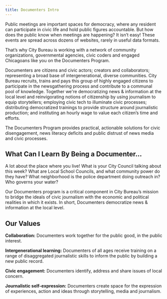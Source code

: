 ```yaml
---
title: Documenters Intro
---
```

Public meetings are important spaces for democracy, where any resident can participate in civic life and hold public figures accountable. But how does the public know when meetings are happening? It isn’t easy! These events are spread across dozens of websites, rarely in useful data formats.

That’s why City Bureau is working with a network of community organizations, governmental agencies, civic coders and engaged Chicagoans like you on the Documenters Program.

Documenters are citizens and civic actors; creators and collaborators; representing a broad base of intergenerational, diverse communities. City Bureau recruits, trains and pays this group of highly engaged citizens to participate in the newsgathering process and contribute to a communal pool of knowledge. Together we're democratizing news & information at the local level and reinvigorating notions of citizenship by using journalism to equip storytellers; employing civic tech to illuminate civic processes; distributing democratized trainings to provide structure around journalistic production; and instituting an hourly wage to value each citizen’s time and efforts. 

The Documenters Program provides practical, actionable solutions for civic disengagement, news literacy deficits and public distrust of news media and civic processes.



## What Can I Learn By Being a Documenter...

A lot about the place where you live! What is your City Council talking about this week? What are Local School Councils, and what community power do they have? What neighborhood is the police department doing outreach in? Who governs your water?

Our Documenters program is a critical component in City Bureau’s mission to bridge the ideals of civic journalism with the economic and political realities in which it exists. In short, Documenters democratize news & information at the local level.



## Our Values

**Collaboration:** Documenters work together for the public good, in the public interest.

**Intergenerational learning:** Documenters of all ages receive training on a range of disaggregated journalistic skills to inform the public by building a new public record.

**Civic engagement:** Documenters identify, address and share issues of local concern.

**Journalistic self-expression:** Documenters create space for the expression of experiences, action and ideas through storytelling, media and journalism.
